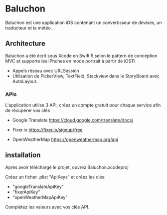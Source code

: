 # Baluchon

Baluchon est une application iOS contenant un convertisseur de devises, un traducteur et la météo.

## Architecture

Baluchon a été écrit sous Xcode en Swift 5 selon le pattern de conception MVC et supporte les iPhones en mode portrait à partir de iOS11

- Appels réseau avec URLSession
- Utilisation de PickerView, TextField, Stackview dans le StoryBoard avec AutoLayout.


### APIs

L'application utilise 3 API, créez un compte gratuit pour chaque service afin de récupérer vos clés

- Google Translate
https://cloud.google.com/translate/docs/

- Fixer.io
https://fixer.io/signup/free

- OpenWeatherMap
https://openweathermap.org/api

## installation

Après avoir téléchargé le projet, ouvrez Baluchon.xcodeproj

Créez un ficher .plist "ApiKeys" et créez les clés:
- "googleTranslateApiKey"
- "fixerApiKey"
- "openWeatherMapApiKey"

Complétez les valeurs avec vos clés API.


